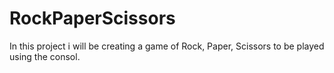 # RockPaperScissors
In this project i will be creating a game of Rock, Paper, Scissors to be played using 
the consol.
